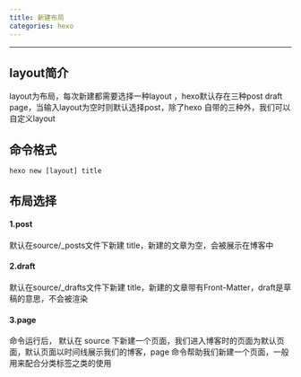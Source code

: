 ```yaml
---
title: 新建布局
categories: hexo
---
```


------------

## layout简介

layout为布局，每次新建都需要选择一种layout ，hexo默认存在三种post draft page，当输入layout为空时则默认选择post，除了hexo 自带的三种外，我们可以自定义layout

## 命令格式

~~~shell
hexo new [layout] title
~~~

## 布局选择

#### 1.post

默认在source/_posts文件下新建 title，新建的文章为空，会被展示在博客中

#### 2.draft

默认在source/_drafts文件下新建 title，新建的文章带有Front-Matter，draft是草稿的意思，不会被渲染

#### 3.page

命令运行后， 默认在 source 下新建一个页面，我们进入博客时的页面为默认页面，默认页面以时间线展示我们的博客，page 命令帮助我们新建一个页面，一般用来配合分类标签之类的使用